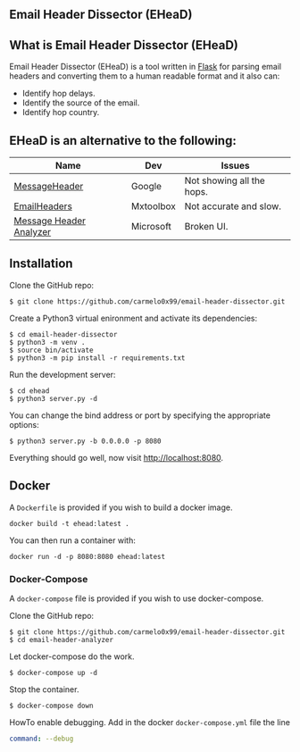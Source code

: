 ## Email Header Dissector (EHeaD)

## What is Email Header Dissector (EHeaD)
Email Header Dissector (EHeaD) is a tool written in [Flask](http://flask.pocoo.org/) for parsing email headers and converting them to a human readable format and it also can:
* Identify hop delays.
* Identify the source of the email.
* Identify hop country.


## EHeaD is an alternative to the following:
| Name | Dev | Issues |
| ---- | --- | ----- |
| [MessageHeader](https://toolbox.googleapps.com/apps/messageheader/) | Google | Not showing all the hops. |
| [EmailHeaders](https://mxtoolbox.com/Public/Tools/EmailHeaders.aspx) | Mxtoolbox | Not accurate and slow. |
| [Message Header Analyzer](https://testconnectivity.microsoft.com/MHA/Pages/mha.aspx) | Microsoft | Broken UI. |


## Installation
Clone the GitHub repo:
```
$ git clone https://github.com/carmelo0x99/email-header-dissector.git
```

Create a Python3 virtual enironment and activate its dependencies:
```
$ cd email-header-dissector
$ python3 -m venv .
$ source bin/activate
$ python3 -m pip install -r requirements.txt
```
Run the development server:
```
$ cd ehead
$ python3 server.py -d
```

You can change the bind address or port by specifying the appropriate options:
```
$ python3 server.py -b 0.0.0.0 -p 8080
```

Everything should go well, now visit [http://localhost:8080](http://localhost:8080).

## Docker

A `Dockerfile` is provided if you wish to build a docker image.

```
docker build -t ehead:latest .
```

You can then run a container with:

```
docker run -d -p 8080:8080 ehead:latest
```

### Docker-Compose

A `docker-compose` file is provided if you wish to use docker-compose.

Clone the GitHub repo:
```
$ git clone https://github.com/carmelo0x99/email-header-dissector.git
$ cd email-header-analyzer
```

Let docker-compose do the work.
```
$ docker-compose up -d
```

Stop the container.
```
$ docker-compose down
```

HowTo enable debugging. Add in the docker `docker-compose.yml` file the line
```yaml
command: --debug
```

